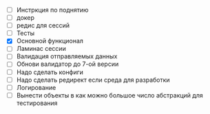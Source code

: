 - [ ] Инстркция по поднятию
- [ ] докер
- [ ] редис для сессий
- [ ] Тесты
- [x] Основной функционал
- [ ] Ламинас сессии
- [ ] Валидация отправляемых данных
- [ ] Обнови валидатор до 7-ой версии
- [ ] Надо сделать конфиги
- [ ] Надо сделать редирект если среда для разработки
- [ ] Логирование
- [ ] Вынести объекты в как можно большое число абстракций для тестирования
